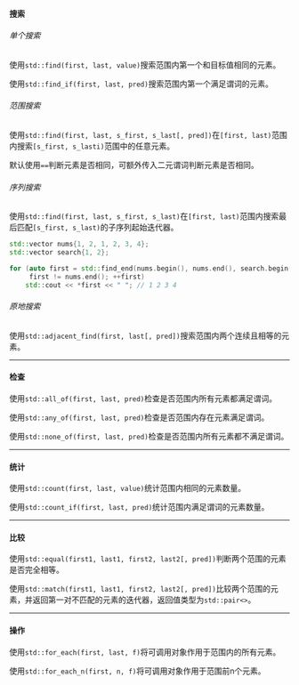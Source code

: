 #### 搜索

###### 单个搜索

使用`std::find(first, last, value)`搜索范围内第一个和目标值相同的元素。

使用`std::find_if(first, last, pred)`搜索范围内第一个满足谓词的元素。

###### 范围搜索

使用`std::find(first, last, s_first, s_last[, pred])`在`[first, last)`范围内搜索`[s_first, s_lasti)`范围中的任意元素。

默认使用`==`判断元素是否相同，可额外传入二元谓词判断元素是否相同。

###### 序列搜索

使用`std::find(first, last, s_first, s_last)`在`[first, last)`范围内搜索最后匹配`[s_first, s_last)`的子序列起始迭代器。

```cpp
std::vector nums{1, 2, 1, 2, 3, 4};
std::vector search{1, 2};

for (auto first = std::find_end(nums.begin(), nums.end(), search.begin(), search.end());
     first != nums.end(); ++first)
    std::cout << *first << " "; // 1 2 3 4
```

###### 原地搜索

使用`std::adjacent_find(first, last[, pred])`搜索范围内两个连续且相等的元素。

---

#### 检查

使用`std::all_of(first, last, pred)`检查是否范围内所有元素都满足谓词。

使用`std::any_of(first, last, pred)`检查是否范围内存在元素满足谓词。

使用`std::none_of(first, last, pred)`检查是否范围内所有元素都不满足谓词。

---

#### 统计

使用`std::count(first, last, value)`统计范围内相同的元素数量。

使用`std::count_if(first, last, pred)`统计范围内满足谓词的元素数量。

---

#### 比较

使用`std::equal(first1, last1, first2, last2[, pred])`判断两个范围的元素是否完全相等。

使用`std::match(first1, last1, first2, last2[, pred])`比较两个范围的元素，并返回第一对不匹配的元素的迭代器，返回值类型为`std::pair<>`。

---

#### 操作

使用`std::for_each(first, last, f)`将可调用对象作用于范围内的所有元素。

使用`std::for_each_n(first, n, f)`将可调用对象作用于范围前n个元素。

